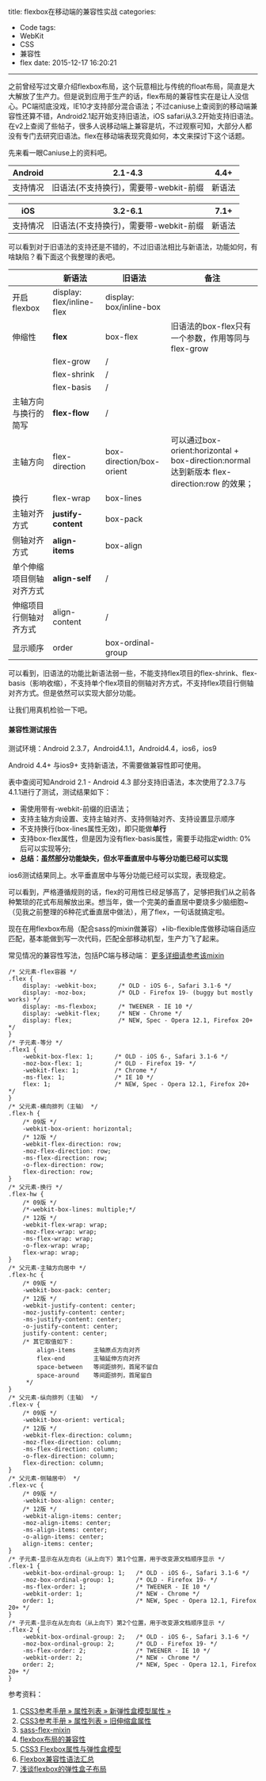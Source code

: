 title: flexbox在移动端的兼容性实战
categories:
  - Code
tags:
  - WebKit
  - CSS
  - 兼容性
  - flex
date: 2015-12-17 16:20:21
---

之前曾经写过文章介绍flexbox布局，这个玩意相比与传统的float布局，简直是大大解放了生产力。但是说到应用于生产的话，flex布局的兼容性实在是让人没信心。PC端彻底没戏，IE10才支持部分混合语法；不过caniuse上查阅到的移动端兼容性还算不错，Android2.1起开始支持旧语法，iOS safari从3.2开始支持旧语法。在v2上查阅了些帖子，很多人说移动端上兼容是坑，不过观察可知，大部分人都没有专门去研究旧语法。flex在移动端表现究竟如何，本文来探讨下这个话题。

<!-- more -->

先来看一眼Caniuse上的资料吧。

|Android|2.1-4.3|4.4+|
| --- | --- | --- |
|支持情况|旧语法(不支持换行)，需要带-webkit-前缀|新语法|

|iOS|3.2-6.1|7.1+|
| --- | --- | --- |
|支持情况|旧语法(不支持换行)，需要带-webkit-前缀|新语法|

可以看到对于旧语法的支持还是不错的，不过旧语法相比与新语法，功能如何，有啥缺陷？看下面这个我整理的表吧。

||新语法 |  旧语法     | 备注|
| ------ | ------------- |---------------| ------|
|开启flexbox|display: flex/inline-flex|display: box/inline-box||
|伸缩性|**flex**|box-flex|旧语法的box-flex只有一个参数，作用等同与flex-grow|
||flex-grow  |/|
||flex-shrink |/|
||flex-basis|/|
|主轴方向与换行的简写|**flex-flow**|/|
|主轴方向|flex-direction|box-direction/box-orient|可以通过box-orient:horizontal + box-direction:normal 达到新版本 flex-direction:row 的效果；|
|换行|flex-wrap|box-lines|
|主轴对齐方式|**justify-content**|box-pack|
|侧轴对齐方式|**align-items**|box-align|
|单个伸缩项目侧轴对齐方式|**align-self**|/|
|伸缩项目行侧轴对齐方式|align-content|/|
|显示顺序|order|box-ordinal-group|

可以看到，旧语法的功能比新语法弱一些，不能支持flex项目的flex-shrink、flex-basis（影响收缩），不支持单个flex项目的侧轴对齐方式，不支持flex项目行侧轴对齐方式。但是依然可以实现大部分功能。

让我们用真机检验一下吧。

#### 兼容性测试报告

测试环境：Android 2.3.7，Android4.1.1，Android4.4，ios6，ios9

Android 4.4+ 与ios9+ 支持新语法，不需要做兼容性即可使用。

表中查阅可知Android 2.1 - Android 4.3 部分支持旧语法，本次使用了2.3.7与4.1.1进行了测试，测试结果如下：

- 需使用带有-webkit-前缀的旧语法；
- 支持主轴方向设置、支持主轴对齐、支持侧轴对齐、支持设置显示顺序
- 不支持换行(box-lines属性无效)，即只能做**单行**
- 支持box-flex属性，但是因为没有flex-basis属性，需要手动指定width: 0%后可以实现等分;
- **总结：虽然部分功能缺失，但水平垂直居中与等分功能已经可以实现**

ios6测试结果同上。水平垂直居中与等分功能已经可以实现，表现稳定。

可以看到，严格遵循规则的话，flex的可用性已经足够高了，足够把我们从之前各种繁琐的花式布局解放出来。想当年，做一个完美的垂直居中要烧多少脑细胞~（见我之前整理的6种花式垂直居中做法），用了flex，一句话就搞定啦。

现在在用flexbox布局（配合sass的mixin做兼容）+lib-flexible库做移动端自适应匹配，基本能做到写一次代码，匹配全部移动机型，生产力飞了起来。

常见情况的兼容性写法，包括PC端与移动端：
[更多详细请参考该mixin](https://github.com/mastastealth/sass-flex-mixin/blob/master/_flexbox.scss)

```
/* 父元素-flex容器 */
.flex {
    display: -webkit-box;      /* OLD - iOS 6-, Safari 3.1-6 */
    display: -moz-box;         /* OLD - Firefox 19- (buggy but mostly works) */
    display: -ms-flexbox;      /* TWEENER - IE 10 */
    display: -webkit-flex;     /* NEW - Chrome */
    display: flex;             /* NEW, Spec - Opera 12.1, Firefox 20+ */
}
/* 子元素-等分 */
.flex1 {
    -webkit-box-flex: 1;      /* OLD - iOS 6-, Safari 3.1-6 */
    -moz-box-flex: 1;         /* OLD - Firefox 19- */
    -webkit-flex: 1;          /* Chrome */
    -ms-flex: 1;              /* IE 10 */
    flex: 1;                  /* NEW, Spec - Opera 12.1, Firefox 20+ */
}
/* 父元素-横向排列（主轴） */
.flex-h {
    /* 09版 */
    -webkit-box-orient: horizontal;
    /* 12版 */
    -webkit-flex-direction: row;
    -moz-flex-direction: row;
    -ms-flex-direction: row;
    -o-flex-direction: row;
    flex-direction: row;
}
/* 父元素-换行 */
.flex-hw {
    /* 09版 */
    /*-webkit-box-lines: multiple;*/
    /* 12版 */
    -webkit-flex-wrap: wrap;
    -moz-flex-wrap: wrap;
    -ms-flex-wrap: wrap;
    -o-flex-wrap: wrap;
    flex-wrap: wrap;
}
/* 父元素-主轴方向居中 */
.flex-hc {
    /* 09版 */
    -webkit-box-pack: center;
    /* 12版 */
    -webkit-justify-content: center;
    -moz-justify-content: center;
    -ms-justify-content: center;
    -o-justify-content: center;
    justify-content: center;
    /* 其它取值如下：
        align-items     主轴原点方向对齐
        flex-end        主轴延伸方向对齐
        space-between   等间距排列，首尾不留白
        space-around    等间距排列，首尾留白
     */
}
/* 父元素-纵向排列（主轴） */
.flex-v {
    /* 09版 */
    -webkit-box-orient: vertical;
    /* 12版 */
    -webkit-flex-direction: column;
    -moz-flex-direction: column;
    -ms-flex-direction: column;
    -o-flex-direction: column;
    flex-direction: column;
}
/* 父元素-侧轴居中） */
.flex-vc {
    /* 09版 */
    -webkit-box-align: center;
    /* 12版 */
    -webkit-align-items: center;
    -moz-align-items: center;
    -ms-align-items: center;
    -o-align-items: center;
    align-items: center;
}
/* 子元素-显示在从左向右（从上向下）第1个位置，用于改变源文档顺序显示 */
.flex-1 {
    -webkit-box-ordinal-group: 1;   /* OLD - iOS 6-, Safari 3.1-6 */
    -moz-box-ordinal-group: 1;      /* OLD - Firefox 19- */
    -ms-flex-order: 1;              /* TWEENER - IE 10 */
    -webkit-order: 1;               /* NEW - Chrome */
    order: 1;                       /* NEW, Spec - Opera 12.1, Firefox 20+ */
}
/* 子元素-显示在从左向右（从上向下）第2个位置，用于改变源文档顺序显示 */
.flex-2 {
    -webkit-box-ordinal-group: 2;   /* OLD - iOS 6-, Safari 3.1-6 */
    -moz-box-ordinal-group: 2;      /* OLD - Firefox 19- */
    -ms-flex-order: 2;              /* TWEENER - IE 10 */
    -webkit-order: 2;               /* NEW - Chrome */
    order: 2;                       /* NEW, Spec - Opera 12.1, Firefox 20+ */
}
```

参考资料：

1. [CSS3参考手册 » 属性列表 » 新弹性盒模型属性 »](http://css.doyoe.com/properties/flex/index.htm)
2. [CSS3参考手册 » 属性列表 » 旧伸缩盒属性](http://css.doyoe.com/properties/flexible-box/index.htm)
3. [sass-flex-mixin](https://github.com/mastastealth/sass-flex-mixin/blob/master/_flexbox.scss)
4. [flexbox布局的兼容性](http://www.ayqy.net/blog/flexbox%E5%B8%83%E5%B1%80%E7%9A%84%E5%85%BC%E5%AE%B9%E6%80%A7/)
5. [CSS3 Flexbox属性与弹性盒模型](http://gejiawen.github.io/2015/05/20/css3-flexbox-guide/)
6. [Flexbox兼容性语法汇总](http://www.cnblogs.com/WhiteCusp/p/4257398.html)
7. [浅谈flexbox的弹性盒子布局](http://www.alloyteam.com/2015/05/xi-shuo-flexbox-dan-xing-he-zi-bu-ju/)